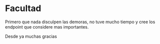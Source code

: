 # Facultad
Primero que nada disculpen las demoras, no tuve mucho tiempo y cree los endpoint que considere mas importantes.

Desde ya muchas gracias
